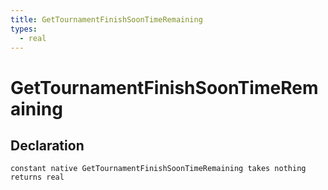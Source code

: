 ```yaml
---
title: GetTournamentFinishSoonTimeRemaining
types:
  - real
---
```


# GetTournamentFinishSoonTimeRemaining

## Declaration

```jass
constant native GetTournamentFinishSoonTimeRemaining takes nothing returns real
```
